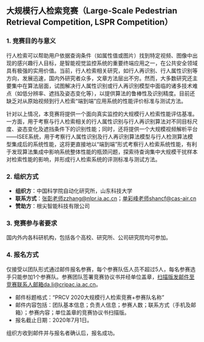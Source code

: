 ## 大规模行人检索竞赛（Large-Scale Pedestrian Retrieval Competition, LSPR Competition）

### 1. 竞赛目的与意义

行人检索可以帮助用户依据查询条件（如属性值或图片）找到特定视频、图像中出现的感兴趣行人目标，是智能视觉监控系统的重要终端应用之一，在公共安全领域具有极强的实用价值。当前，行人检索相关研究，如行人再识别、行人属性识别等方向，发展迅速，国内外研究者众多，文章方法层出不穷。然而，大多数研究还主要集中在算法层面，试图解决行人属性识别或行人再识别模型中面临的诸多技术难点（如低分辨率、遮挡及姿态变化等），以提供算法的鲁棒性及识别精度。目前还缺乏对从原始视频到行人检索“端到端”应用系统的性能评价标准与测试方法。

针对以上情况，本竞赛将提供一个面向真实监控的大规模行人检索性能评估基准。一方面，用于考察与行人检索相关的行人属性识别与行人再识别算法对不同目标尺度、姿态变化及遮挡条件下的识别性能；同时，还将提供一个大规模视频解析平台——ISEE系统，用于考察行人属性识别及行人再识别算法模型与行人检测算法模型集成后的系统性能，这将更直接地以“端到端”形式考察行人检索系统性能，有利于发现算法集成中影响系统整体性能的瓶颈问题，探索待查询集中大规模干扰样本对检索性能的影响，并形成行人检索系统的评测标准与测试方法。

### 2. 组织方式

- **组织方**：中国科学院自动化研究所，山东科技大学
- **联系方式**：张彰老师zzhang@nlpr.ia.ac.cn；单彩峰老师shancf@cas-air.cn
- **赞助方**：根尖智能科技有限公司

### 3. 竞赛参与者要求

国内外内各科研机构，包括各个高校、研究所、公司研究院均可参加。

### 4. 报名方式

仅接受以团队形式通过邮件报名参赛，每个参赛队伍人员不超过5人，每名参赛选手只能参加1个参赛队。参赛团队签署竞赛协议书并经单位盖章，扫描版发邮件至竞赛联系人邮箱da.li@cripac.ia.ac.cn。

- 邮件标题格式：“PRCV 2020大规模行人检索竞赛+参赛队名称”
- 邮件内容包括：团队基本信息；负责人信息；参赛人数；联系方式（手机及邮箱）；参赛内容；单位盖章的竞赛协议书扫描版。
- 报名截止日期：2020年7月1日。

组织方收到邮件并与报名者确认后，报名成功。
